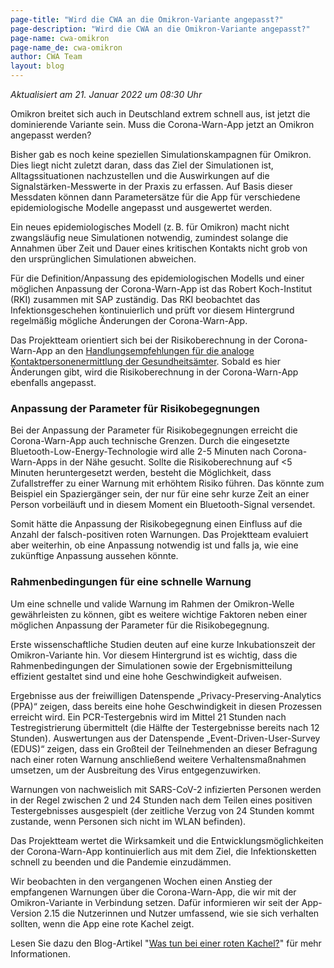 ```yaml
---
page-title: "Wird die CWA an die Omikron-Variante angepasst?"
page-description: "Wird die CWA an die Omikron-Variante angepasst?"
page-name: cwa-omikron
page-name_de: cwa-omikron
author: CWA Team
layout: blog
---
```


*Aktualisiert am 21. Januar 2022 um 08:30 Uhr*

Omikron breitet sich auch in Deutschland extrem schnell aus, ist jetzt die dominierende Variante sein. Muss die Corona-Warn-App jetzt an Omikron angepasst werden? 

Bisher gab es noch keine speziellen Simulationskampagnen für Omikron. Dies liegt nicht zuletzt daran, dass das Ziel der Simulationen ist, Alltagssituationen nachzustellen und die Auswirkungen auf die Signalstärken-Messwerte in der Praxis zu erfassen. Auf Basis dieser Messdaten können dann Parametersätze für die App für verschiedene epidemiologische Modelle angepasst und ausgewertet werden.  
 

<!-- overview -->

Ein neues epidemiologisches Modell (z. B. für Omikron) macht nicht zwangsläufig neue Simulationen notwendig, zumindest solange die Annahmen über Zeit und Dauer eines kritischen Kontakts nicht grob von den ursprünglichen Simulationen abweichen.  

Für die Definition/Anpassung des epidemiologischen Modells und einer möglichen Anpassung der Corona-Warn-App ist das Robert Koch-Institut (RKI) zusammen mit SAP zuständig. Das RKI beobachtet das Infektionsgeschehen kontinuierlich und prüft vor diesem Hintergrund regelmäßig mögliche Änderungen der Corona-Warn-App.

Das Projektteam orientiert sich bei der Risikoberechnung in der Corona-Warn-App an den [Handlungsempfehlungen für die analoge Kontaktpersonenermittlung der Gesundheitsämter](https://www.rki.de/DE/Content/InfAZ/N/Neuartiges_Coronavirus/Kontaktperson/Management.html). Sobald es hier Änderungen gibt, wird die Risikoberechnung in der Corona-Warn-App ebenfalls angepasst. 

### Anpassung der Parameter für Risikobegegnungen 

Bei der Anpassung der Parameter für Risikobegegnungen erreicht die Corona-Warn-App auch technische Grenzen. Durch die eingesetzte Bluetooth-Low-Energy-Technologie wird alle 2-5 Minuten nach Corona-Warn-Apps in der Nähe gesucht. Sollte die Risikoberechnung auf <5 Minuten heruntergesetzt werden, besteht die Möglichkeit, dass Zufallstreffer zu einer Warnung mit erhöhtem Risiko führen. Das könnte zum Beispiel ein Spaziergänger sein, der nur für eine sehr kurze Zeit an einer Person vorbeiläuft und in diesem Moment ein Bluetooth-Signal versendet. 

Somit hätte die Anpassung der Risikobegegnung einen Einfluss auf die Anzahl der falsch-positiven roten Warnungen. Das Projektteam evaluiert aber weiterhin, ob eine Anpassung notwendig ist und falls ja, wie eine zukünftige Anpassung aussehen könnte. 

### Rahmenbedingungen für eine schnelle Warnung 

Um eine schnelle und valide Warnung im Rahmen der Omikron-Welle gewährleisten zu können, gibt es weitere wichtige Faktoren neben einer möglichen Anpassung der Parameter für die Risikobegegnung. 

Erste wissenschaftliche Studien deuten auf eine kurze Inkubationszeit der Omikron-Variante hin. Vor diesem Hintergrund ist es wichtig, dass die Rahmenbedingungen der Simulationen sowie der Ergebnismitteilung effizient gestaltet sind und eine hohe Geschwindigkeit aufweisen. 

Ergebnisse aus der freiwilligen Datenspende „Privacy-Preserving-Analytics (PPA)“ zeigen, dass bereits eine hohe Geschwindigkeit in diesen Prozessen erreicht wird. Ein PCR-Testergebnis wird im Mittel 21 Stunden nach Testregistrierung übermittelt (die Hälfte der Testergebnisse bereits nach 12 Stunden). Auswertungen aus der Datenspende „Event-Driven-User-Survey (EDUS)“ zeigen, dass ein Großteil der Teilnehmenden an dieser Befragung nach einer roten Warnung anschließend weitere Verhaltensmaßnahmen umsetzen, um der Ausbreitung des Virus entgegenzuwirken.

Warnungen von nachweislich mit SARS-CoV-2 infizierten Personen werden in der Regel zwischen 2 und 24 Stunden nach dem Teilen eines positiven Testergebnisses ausgespielt (der zeitliche Verzug von 24 Stunden kommt zustande, wenn Personen sich nicht im WLAN befinden).

Das Projektteam wertet die Wirksamkeit und die Entwicklungsmöglichkeiten der Corona-Warn-App kontinuierlich aus mit dem Ziel, die Infektionsketten schnell zu beenden und die Pandemie einzudämmen. 

Wir beobachten in den vergangenen Wochen einen Anstieg der empfangenen Warnungen über die Corona-Warn-App, die wir mit der Omikron-Variante in Verbindung setzen. Dafür informieren wir seit der App-Version 2.15 die Nutzerinnen und Nutzer umfassend, wie sie sich verhalten sollten, wenn die App eine rote Kachel zeigt. 

Lesen Sie dazu den Blog-Artikel "[Was tun bei einer roten Kachel?](/de/blog/2021-12-15-cwa-red-tile-guidance)" für mehr Informationen. 

